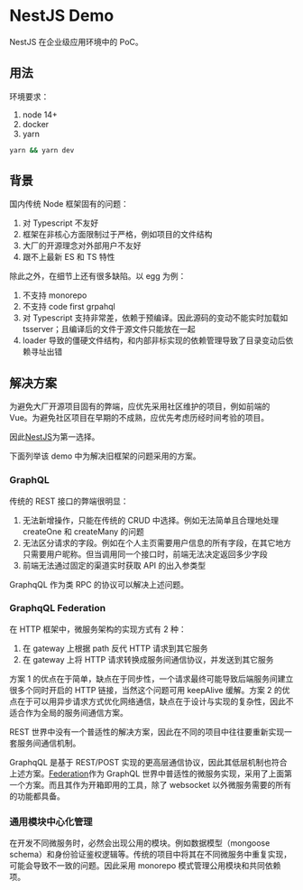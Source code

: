 # NestJS Demo

NestJS 在企业级应用环境中的 PoC。

## 用法

环境要求：

1. node 14+
2. docker
3. yarn

```bash
yarn && yarn dev
```

## 背景

国内传统 Node 框架固有的问题：

1. 对 Typescript 不友好
2. 框架在非核心方面限制过于严格，例如项目的文件结构
3. 大厂的开源理念对外部用户不友好
4. 跟不上最新 ES 和 TS 特性

除此之外，在细节上还有很多缺陷。以 egg 为例：

1. 不支持 monorepo
2. 不支持 code first grpahql
3. 对 Typescript 支持非常差，依赖于预编译。因此源码的变动不能实时加载如 tsserver；且编译后的文件于源文件只能放在一起
4. loader 导致的僵硬文件结构，和内部非标实现的依赖管理导致了目录变动后依赖寻址出错

## 解决方案

为避免大厂开源项目固有的弊端，应优先采用社区维护的项目，例如前端的 Vue。为避免社区项目在早期的不成熟，应优先考虑历经时间考验的项目。

因此[NestJS][nest]为第一选择。

下面列举该 demo 中为解决旧框架的问题采用的方案。

### GraphQL

传统的 REST 接口的弊端很明显：

1. 无法新增操作，只能在传统的 CRUD 中选择。例如无法简单且合理地处理 createOne 和 createMany 的问题
2. 无法区分请求的字段。例如在个人主页需要用户信息的所有字段，在其它地方只需要用户昵称。但当调用同一个接口时，前端无法决定返回多少字段
3. 前端无法通过固定的渠道实时获取 API 的出入参类型

GraphqQL 作为类 RPC 的协议可以解决上述问题。

### GraphqQL Federation

在 HTTP 框架中，微服务架构的实现方式有 2 种：

1. 在 gateway 上根据 path 反代 HTTP 请求到其它服务
2. 在 gateway 上将 HTTP 请求转换成服务间通信协议，并发送到其它服务

方案 1 的优点在于简单，缺点在于同步性，一个请求最终可能导致后端服务间建立很多个同时开启的 HTTP 链接，当然这个问题可用 keepAlive 缓解。方案 2 的优点在于可以用异步请求方式优化网络通信，缺点在于设计与实现的复杂性，因此不适合作为全局的服务间通信方案。

REST 世界中没有一个普适性的解决方案，因此在不同的项目中往往要重新实现一套服务间通信机制。

GraphqQL 是基于 REST/POST 实现的更高层通信协议，因此其低层机制也符合上述方案。[Federation][federation]作为 GraphQL 世界中普适性的微服务实现，采用了上面第一个方案。而且其作为开箱即用的工具，除了 websocket 以外微服务需要的所有的功能都具备。

### 通用模块中心化管理

在开发不同微服务时，必然会出现公用的模块。例如数据模型（mongoose schema）和身份验证鉴权逻辑等。传统的项目中将其在不同微服务中重复实现，可能会导致不一致的问题。因此采用 monorepo 模式管理公用模块和共同依赖项。

[nest]: https://docs.nestjs.com/
[federation]: https://www.apollographql.com/docs/federation/
